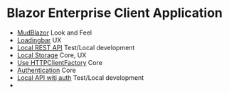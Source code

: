 # Blazor Enterprise Client Application

- [MudBlazor](https://mudblazor.com/getting-started/installation#online-playground) Look and Feel
- [Loadingbar](https://github.com/jsakamoto/Toolbelt.Blazor.LoadingBar/) UX
- [Local REST API](https://www.npmjs.com/package/json-server) Test/Local development
- [Local Storage](https://www.puresourcecode.com/dotnet/blazor/use-localstorage-with-blazor-webassembly/) Core, UX
- [Use HTTPClientFactory](https://code-maze.com/using-httpclientfactory-in-asp-net-core-applications/) Core
- [Authentication](https://docs.microsoft.com/en-us/aspnet/core/blazor/security/?view=aspnetcore-6.0) Core
- [Local API witj auth](https://github.com/techiediaries/fake-api-jwt-json-server) Test/Local development
- 